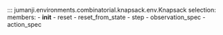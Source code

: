 ::: jumanji.environments.combinatorial.knapsack.env.Knapsack
    selection:
      members:
        - __init__
        - reset
        - reset_from_state
        - step
        - observation_spec
        - action_spec
